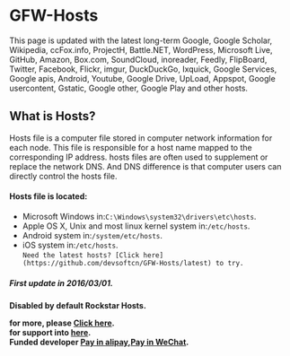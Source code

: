 # GFW-Hosts
This page is updated with the latest long-term Google, Google Scholar, Wikipedia, ccFox.info, ProjectH, Battle.NET, WordPress, Microsoft Live, GitHub, Amazon, Box.com, SoundCloud, inoreader, Feedly, FlipBoard, Twitter, Facebook, Flickr, imgur, DuckDuckGo, Ixquick, Google Services, Google apis, Android, Youtube, Google Drive, UpLoad, Appspot, Google usercontent, Gstatic, Google other, Google Play and other hosts.
## What is Hosts?
Hosts file is a computer file stored in computer network information for each node. This file is responsible for a host name mapped to the corresponding IP address. hosts files are often used to supplement or replace the network DNS. And DNS difference is that computer users can directly control the hosts file.
#### Hosts file is located:
 * Microsoft Windows in:`C:\Windows\system32\drivers\etc\hosts`.<br>
 * Apple OS X, Unix and most linux kernel system in:`/etc/hosts`.<br>
 * Android system in:`/system/etc/hosts`.<br>
 * iOS system in:`/etc/hosts`.<br>
`Need the latest hosts? [Click here](https://github.com/devsoftcn/GFW-Hosts/latest) to try.`<b>
##### First update in 2016/03/01.
  Disabled by default Rockstar Hosts.

  for more, please [Click here](http://hosts.devsoft.cn).<br>
  for support into [here](http://support.devsoft.cn).<br>
 Funded developer [Pay in alipay](http://pay.devsoft.cn/alipay),[Pay in WeChat](http://pay.devsoft.cn/wechat).
